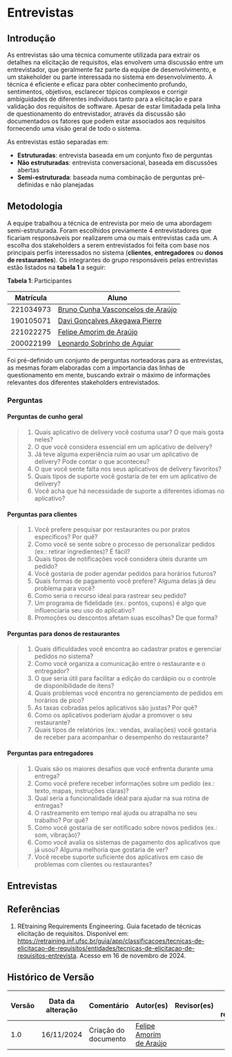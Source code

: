 # Entrevistas

## Introdução

As entrevistas são uma técnica comumente utilizada para extrair os detalhes na elicitação de requisitos, elas envolvem uma discussão entre um entrevistador, que geralmente faz parte da equipe de desenvolvimento, e um stakeholder ou parte interessada no sistema em desenvolvimento. A técnica é eficiente e eficaz para obter conhecimento profundo, sentimentos, objetivos, esclarecer tópicos complexos e corrigir ambiguidades de diferentes indivíduos tanto para a elicitação e para validação dos requisitos de software. Apesar de estar limitadada pela linha de questionamento do entrevistador, através da discussão são documentados os fatores que podem estar associados aos requisitos fornecendo uma visão geral de todo o sistema.

As entrevistas estão separadas em:

- **Estruturadas**: entrevista baseada em um conjunto fixo de perguntas
- **Não estruturadas**: entrevista conversacional, baseada em discussões abertas
- **Semi-estruturada**: baseada numa combinação de perguntas pré-definidas e não planejadas

## Metodologia

A equipe trabalhou a técnica de entrevista por meio de uma abordagem semi-estruturada. Foram escolhidos previamente 4 entrevistadores que ficariam responsáveis por realizarem uma ou mais entrevistas cada um. A escolha dos stakeholders a serem entrevistados foi feita com base nos principais perfis interessados no sistema (**clientes**, **entregadores** ou **donos de restaurantes**). Os integrantes do grupo responsáveis pelas entrevistas estão listados na **tabela 1** a seguir:

**Tabela 1**: Participantes

| Matrícula | Aluno |
|--|--|
| 221034973 | [Bruno Cunha Vasconcelos de Araújo](https://github.com/brunocva) |
| 190105071 | [Davi Gonçalves Akegawa Pierre](https://github.com/DaviPierre) |
| 221022275 | [Felipe Amorim de Araújo](https://github.com/lipeaaraujo) |
| 200022199 | [Leonardo Sobrinho de Aguiar](https://github.com/Leonardo0o0) |

Foi pré-definido um conjunto de perguntas norteadoras para as entrevistas, as mesmas foram elaboradas com a importancia das linhas de questionamento em mente, buscando extrair o máximo de informações relevantes dos diferentes stakeholders entrevistados.

### Perguntas

<!-- adicionar os tópicos principais e perguntas norteadoras -->

#### Perguntas de cunho geral

> 1. Quais aplicativo de delivery você costuma usar? O que mais gosta neles?
> 2. O que você considera essencial em um aplicativo de delivery?
> 3. Já teve alguma experiência ruim ao usar um aplicativo de delivery? Pode contar o que aconteceu?
> 4. O que você sente falta nos seus aplicativos de delivery favoritos?
> 4. Quais tipos de suporte você gostaria de ter em um aplicativo de delivery?
> 5. Você acha que há necessidade de suporte a diferentes idiomas no aplicativo?

#### Perguntas para clientes

> 1. Você prefere pesquisar por restaurantes ou por pratos específicos? Por quê?
> 2. Como você se sente sobre o processo de personalizar pedidos (ex.: retirar ingredientes)? É fácil?
> 3. Quais tipos de notificações você considera úteis durante um pedido?
> 4. Você gostaria de poder agendar pedidos para horários futuros?
> 5. Quais formas de pagamento você prefere? Alguma delas já deu problema para você?
> 6. Como seria o recurso ideal para rastrear seu pedido?
> 7. Um programa de fidelidade (ex.: pontos, cupons) é algo que influenciaria seu uso do aplicativo?
> 8. Promoções ou descontos afetam suas escolhas? De que forma?

#### Perguntas para donos de restaurantes

> 1. Quais dificuldades você encontra ao cadastrar pratos e gerenciar pedidos no sistema?
> 2. Como você organiza a comunicação entre o restaurante e o entregador?
> 3. O que seria útil para facilitar a edição do cardápio ou o controle de disponibilidade de itens?
> 4. Quais problemas você encontra no gerenciamento de pedidos em horários de pico?
> 5. As taxas cobradas pelos aplicativos são justas? Por quê?
> 6. Como os aplicativos poderiam ajudar a promover o seu restaurante?
> 7. Quais tipos de relatórios (ex.: vendas, avaliações) você gostaria de receber para acompanhar o desempenho do restaurante?

#### Perguntas para entregadores

> 1. Quais são os maiores desafios que você enfrenta durante uma entrega?
> 2. Como você prefere receber informações sobre um pedido (ex.: texto, mapas, instruções claras)?
> 3. Qual seria a funcionalidade ideal para ajudar na sua rotina de entregas?
> 4. O rastreamento em tempo real ajuda ou atrapalha no seu trabalho? Por quê?
> 5. Como você gostaria de ser notificado sobre novos pedidos (ex.: som, vibração)?
> 6. Como você avalia os sistemas de pagamento dos aplicativos que já usou? Alguma melhoria que gostaria de ver?
> 7. Você recebe suporte suficiente dos aplicativos em caso de problemas com clientes ou restaurantes?

## Entrevistas

## Referências

1. REtraining Requirements Engineering. Guia facetado de técnicas elicitação de requisitos. Disponível em: https://retraining.inf.ufsc.br/guia/app/classificacoes/tecnicas-de-elicitacao-de-requisitos/entidades/tecnicas-de-elicitacao-de-requisitos-entrevista. Acesso em 16 de novembro de 2024.

## Histórico de Versão

| Versão | Data da alteração | Comentário | Autor(es) | Revisor(es) | Data de revisão |
|--------|-----------|-----------|-----------|-------------|-------------|
| 1.0 | 16/11/2024 | Criação do documento | [Felipe Amorim de Araújo](https://github.com/lipeaaraujo) |  |  |